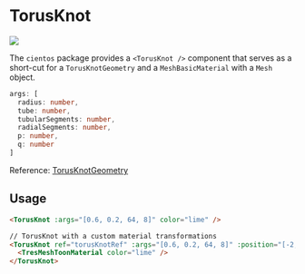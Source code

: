 # TorusKnot <Badge type="warning" text="^1.6.0" />

![](/cientos/torus-knot.png)

The `cientos` package provides a `<TorusKnot />` component that serves as a short-cut for a `TorusKnotGeometry` and a `MeshBasicMaterial` with a `Mesh` object.

```typescript
args: [
  radius: number,
  tube: number,
  tubularSegments: number,
  radialSegments: number,
  p: number,
  q: number
]
```

Reference: [TorusKnotGeometry](https://threejs.org/docs/?q=torus#api/en/geometries/TorusKnotGeometry)

## Usage

```html
<TorusKnot :args="[0.6, 0.2, 64, 8]" color="lime" />

// TorusKnot with a custom material transformations
<TorusKnot ref="torusKnotRef" :args="[0.6, 0.2, 64, 8]" :position="[-2, 6, 2]">
  <TresMeshToonMaterial color="lime" />
</TorusKnot>
```
